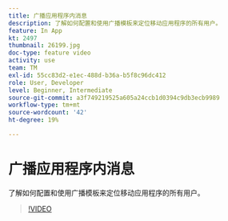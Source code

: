 ```yaml
---
title: 广播应用程序内消息
description: 了解如何配置和使用广播模板来定位移动应用程序的所有用户。
feature: In App
kt: 2497
thumbnail: 26199.jpg
doc-type: feature video
activity: use
team: TM
exl-id: 55cc83d2-e1ec-488d-b36a-b5f8c96dc412
role: User, Developer
level: Beginner, Intermediate
source-git-commit: a3f749219525a605a24ccb1d0394c9db3ecb9989
workflow-type: tm+mt
source-wordcount: '42'
ht-degree: 19%

---
```


# 广播应用程序内消息

了解如何配置和使用广播模板来定位移动应用程序的所有用户。

>[!VIDEO](https://video.tv.adobe.com/v/26199?quality=12&learn=on)

